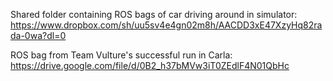 
Shared folder containing ROS bags of car driving around in simulator:
https://www.dropbox.com/sh/uu5sv4e4gn02m8h/AACDD3xE47XzyHq82rada-0wa?dl=0

ROS bag from Team Vulture's successful run in Carla:
https://drive.google.com/file/d/0B2_h37bMVw3iT0ZEdlF4N01QbHc
